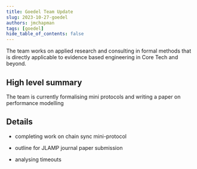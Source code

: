 ```yaml
---
title: Goedel Team Update
slug: 2023-10-27-goedel
authors: jmchapman
tags: [goedel]
hide_table_of_contents: false
---
```


The team works on applied research and consulting in formal methods
that is directly applicable to evidence based engineering in Core Tech
and beyond.

## High level summary

The team is currently formalising mini protocols and writing a paper
on performance modelling

## Details

* completing work on chain sync mini-protocol

* outline for JLAMP journal paper submission

* analysing timeouts